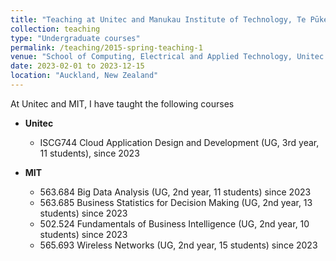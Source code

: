```yaml
---
title: "Teaching at Unitec and Manukau Institute of Technology, Te Pūkenga"
collection: teaching
type: "Undergraduate courses"
permalink: /teaching/2015-spring-teaching-1
venue: "School of Computing, Electrical and Applied Technology, Unitec and School of Digitial Technology, MIT"
date: 2023-02-01 to 2023-12-15 
location: "Auckland, New Zealand"
---
```


At Unitec and MIT, I have taught the following courses

- **Unitec**
  - ISCG744 Cloud Application Design and Development (UG, 3rd year, 11 students), since 2023

- **MIT**
  - 563.684 Big Data Analysis (UG, 2nd year, 11 students) since 2023
  - 563.685 Business Statistics for Decision Making (UG, 2nd year, 13 students) since 2023
  - 502.524 Fundamentals of Business Intelligence (UG, 2nd year, 10 students) since 2023
  - 565.693 Wireless Networks (UG, 2nd year, 15 students) since 2023


